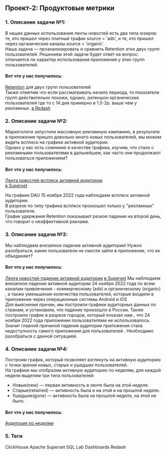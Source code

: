 ## Проект-2: Продуктовые метрики
### 1. Описание задачи №1:  

В наших данных использования ленты новостей есть два типа юзеров: те, кто пришел через платный трафик source = 'ads', и те, кто пришел через органические каналы source = 'organic'.    
Наша задача — проанализировать и сравнить Retention этих двух групп пользователей. Решением этой задачи будет ответ на вопрос: отличается ли характер использования приложения у этих групп пользователей.    


#### Вот что у нас получилось:

[Retention](https://github.com/moseevaevgeniya/KARPOV.COURSES/blob/2f1f873d7868a4b00bfa1c81d4d17a9c710677ac/2.%D0%9F%D1%80%D0%BE%D0%B5%D0%BA%D1%82:%20%D0%9F%D1%80%D0%BE%D0%B4%D1%83%D0%BA%D1%82%D0%BE%D0%B2%D1%8B%D0%B5%20%D0%BC%D0%B5%D1%82%D1%80%D0%B8%D0%BA%D0%B8/2023-03-01_22-22-09.png) для двух групп пользователей  
Также отметим что если рассматривать начало периода, то показатели групп действительно похожи, однако, ретеншон органических пользователей где то с 14 дня примерно в 1.5-2р. выше чем у рекламных.  [в Redash](http://redash.lab.karpov.courses/public/dashboards/I4AR7pdf0DfSYP5ZEzdRNgE1tRMclKAFqihTv8aa?org_slug=default)


### 2. Описание задачи №2:

Маркетологи запустили массивную рекламную кампанию, в результате в приложение пришло довольно много новых пользователей, мы можем видеть всплеск на графике активной аудитории.  
Однако у нас есть сомнение в качестве трафика, изучим, что стало с рекламными пользователями в дальнейшем, как часто они продолжают пользоваться приложением?  


#### Вот что у нас получилось:

[Лента новостей-всплеск активной аудитории](https://github.com/moseevaevgeniya/KARPOV.COURSES/blob/fb2c5e8be21733dd4fc72b2fee959ad6641a5e5a/2.%D0%9F%D1%80%D0%BE%D0%B5%D0%BA%D1%82:%20%D0%9F%D1%80%D0%BE%D0%B4%D1%83%D0%BA%D1%82%D0%BE%D0%B2%D1%8B%D0%B5%20%D0%BC%D0%B5%D1%82%D1%80%D0%B8%D0%BA%D0%B8/%D0%BB%D0%B5%D0%BD%D1%82%D0%B0-%D0%BD%D0%BE%D0%B2%D0%BE%D1%81%D1%82%D0%B5%D0%B9-%D0%B2%D1%81%D0%BF%D0%BB%D0%B5%D1%81%D0%BA-%D0%B0%D0%BA%D1%82%D0%B8%D0%B2%D0%BD%D0%BE%D0%B9-%D0%B0%D1%83%D0%B4%D0%B8%D1%82%D0%BE%D1%80%D0%B8%D0%B8-2023-03-01T19-24-12.756Z.jpg)  
[в Superset](http://superset.lab.karpov.courses/r/3398)  

На графике DAU 15 ноября 2022 года наблюдаем всплеск активной аудитории.  
В разрезе по типу трафика всплеск произошел только у "рекламных" пользователе.  
График удержания Retention показывает резкое падение на второй день, что говорит о неэффективной рекламе.  


### 3. Описание задачи №3:

Мы наблюдаем внезапное падение активной аудитории! Нужно разобраться, какие пользователи не смогли зайти в приложение, что их объединяет?  


#### Вот что у нас получилось:  

[Лента новостей-падение активной аудитории](https://github.com/moseevaevgeniya/KARPOV.COURSES/blob/2489466cbbae41778b6ffbe9bd617c4f87ecd5e9/2.%D0%9F%D1%80%D0%BE%D0%B5%D0%BA%D1%82:%20%D0%9F%D1%80%D0%BE%D0%B4%D1%83%D0%BA%D1%82%D0%BE%D0%B2%D1%8B%D0%B5%20%D0%BC%D0%B5%D1%82%D1%80%D0%B8%D0%BA%D0%B8/%D0%BB%D0%B5%D0%BD%D1%82%D0%B0-%D0%BD%D0%BE%D0%B2%D0%BE%D1%81%D1%82%D0%B5%D0%B9-%D0%BF%D0%B0%D0%B4%D0%B5%D0%BD%D0%B8%D0%B5-%D0%B0%D0%BA%D1%82%D0%B8%D0%B2%D0%BD%D0%BE%D0%B9-%D0%B0%D1%83%D0%B4%D0%B8%D1%82%D0%BE%D1%80%D0%B8%D0%B8-2023-03-01T20-06-55.049Z.jpg) [в Superset](http://superset.lab.karpov.courses/r/3399) 
Мы наблюдаем внезапное падение активной аудитории 24 ноября 2022 года по всем каналам привлечения - коммерческому (ads) и органическому (organic) , а также уменьшение количества пользователей, которые входили в приложение через операционные системы Android и iOS  
Для выяснения причин, мы построили графики аудиторных данных по странам, и установили, что падение произошло в России. Также построили график в разрезе городов, который показал нам , что 24 ноября 2022 года приложение пользователями не использовалось. Значит главной причиной падения аудитории приложения стала недоступность самого приложения для пользователей . Необходимо разобраться с данной ситуацией.  


### 4. Описание задачи №4:  

Построим график, который позволяет взглянуть на активную аудиторию с точки зрения новых, старых и ушедших пользователей.  
На графике мы отобразим активную аудиторию по неделям, для каждой недели выделим три типа пользователей:  

- Новые(new) — первая активность в ленте была на этой неделе.
- Старые(retained) — активность была и на этой и на прошлой неделе.
- Ушедшие(gone) — активность была на прошлой неделе, на этой не было.




#### Вот что у нас получилось:

[Аудитория по неделям](https://github.com/moseevaevgeniya/KARPOV.COURSES/blob/0aa4ea4846de3ff3d4d45bd609a4dee86e009cbe/2.%D0%9F%D1%80%D0%BE%D0%B5%D0%BA%D1%82:%20%D0%9F%D1%80%D0%BE%D0%B4%D1%83%D0%BA%D1%82%D0%BE%D0%B2%D1%8B%D0%B5%20%D0%BC%D0%B5%D1%82%D1%80%D0%B8%D0%BA%D0%B8/%D0%BB%D0%B5%D0%BD%D1%82%D0%B0-%D0%BD%D0%BE%D0%B2%D0%BE%D1%81%D1%82%D0%B5%D0%B9-%D0%BF%D1%80%D0%BE%D0%B4%D1%83%D0%BA%D1%82%D0%BE%D0%B2%D1%8B%D0%B5-%D0%BC%D0%B5%D1%82%D1%80%D0%B8%D0%BA%D0%B8-2023-03-01T19-41-21.642Z.jpg)


### 5. Теги

ClickHouse
Apache Superset
SQL Lab
Dashboards
Redash
